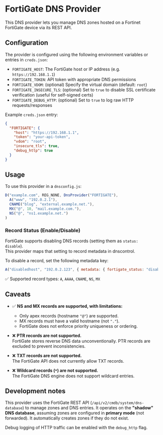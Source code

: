 # FortiGate DNS Provider

This DNS provider lets you manage DNS zones hosted on a Fortinet FortiGate device via its REST API.

## Configuration

The provider is configured using the following environment variables or entries in `creds.json`:

- `FORTIGATE_HOST`: The FortiGate host or IP address (e.g. `https://192.168.1.1`)
- `FORTIGATE_TOKEN`: API token with appropriate DNS permissions
- `FORTIGATE_VDOM`: (optional) Specify the virtual domain (default: `root`)
- `FORTIGATE_INSECURE_TLS`: (optional) Set to `true` to disable SSL certificate verification (useful for self-signed certs)
- `FORTIGATE_DEBUG_HTTP`: (optional) Set to `true` to log raw HTTP requests/responses

Example `creds.json` entry:

```json
{
  "FORTIGATE": {
    "host": "https://192.168.1.1",
    "token": "your-api-token",
    "vdom": "root",
    "insecure_tls": true,
    "debug_http": true
  }
}
```

## Usage

To use this provider in a `dnsconfig.js`:

```javascript
D("example.com", REG_NONE, DnsProvider("FORTIGATE"),
  A("www", "192.0.2.1"),
  CNAME("blog", "external.example.net."),
  MX("@", 10, "mail.example.com."),
  NS("@", "ns1.example.net.")
)
```

### Record Status (Enable/Disable)

FortiGate supports disabling DNS records (setting them as `status: disable`).  
This provider maps that setting to record metadata in dnscontrol.

To disable a record, set the following metadata key:

```javascript
A("disabledhost", "192.0.2.123", { metadata: { fortigate_status: "disable" } })
```

✅ Supported record types: `A`, `AAAA`, `CNAME`, `NS`, `MX`

## Caveats

- ✅ **NS and MX records are supported, with limitations:**  
  - Only apex records (hostname `"@"`) are supported.  
  - MX records must have a valid hostname (not `"."`).  
  - FortiGate does not enforce priority uniqueness or ordering.

- ❌ **PTR records are not supported.**  
  FortiGate stores reverse DNS data unconventionally. PTR records are excluded to prevent inconsistencies.

- ❌ **TXT records are not supported.**  
  The FortiGate API does not currently allow TXT records.

- ❌ **Wildcard records (`*`) are not supported.**  
  The FortiGate DNS engine does not support wildcard entries.


## Development notes

This provider uses the FortiGate REST API (`/api/v2/cmdb/system/dns-database`) to manage zones and DNS entries. It operates on the **"shadow" DNS database**, assuming zones are configured in **primary mode** (not forwarded). It automatically creates zones if they do not exist.

Debug logging of HTTP traffic can be enabled with the `debug_http` flag.